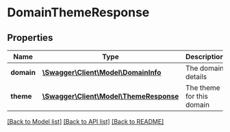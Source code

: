 # DomainThemeResponse

## Properties
Name | Type | Description | Notes
------------ | ------------- | ------------- | -------------
**domain** | [**\Swagger\Client\Model\DomainInfo**](DomainInfo.md) | The domain details | 
**theme** | [**\Swagger\Client\Model\ThemeResponse**](ThemeResponse.md) | The theme for this domain | 

[[Back to Model list]](../README.md#documentation-for-models) [[Back to API list]](../README.md#documentation-for-api-endpoints) [[Back to README]](../README.md)


